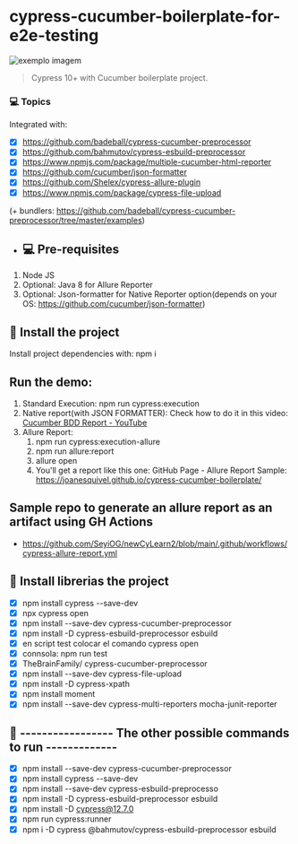 # cypress-cucumber-boilerplate-for-e2e-testing

<img src="https://media-exp1.licdn.com/dms/image/C4E0BAQF1dg2KtKFdPg/company-logo_200_200/0/1626295436859?e=2159024400&v=beta&t=Ib_T9PXXQxkHRKnj3Oe65EKuR6EAh01IgAA6IGvU0FY" alt="exemplo imagem">

> Cypress 10+ with Cucumber boilerplate project.

### 💻 Topics

Integrated with:

- [x] https://github.com/badeball/cypress-cucumber-preprocessor
- [x] https://github.com/bahmutov/cypress-esbuild-preprocessor
- [x] https://www.npmjs.com/package/multiple-cucumber-html-reporter
- [x] https://github.com/cucumber/json-formatter
- [x] https://github.com/Shelex/cypress-allure-plugin
- [X] https://www.npmjs.com/package/cypress-file-upload

(+ bundlers: https://github.com/badeball/cypress-cucumber-preprocessor/tree/master/examples)

- ## 💻 Pre-requisites

1. Node JS
2. Optional: Java 8 for Allure Reporter
3. Optional: Json-formatter for Native Reporter option(depends on your OS: https://github.com/cucumber/json-formatter)

## 🚀 Install the project

Install project dependencies with: npm i

## Run the demo:

1. Standard Execution: npm run cypress:execution
2. Native report(with JSON FORMATTER): Check how to do it in this video: [Cucumber BDD Report - YouTube](https://www.youtube.com/watch?v=5AGXK9cL2fs&t=2s&ab_channel=JoanMedia)
3. Allure Report: 
   1. npm run cypress:execution-allure
   2. npm run allure:report
   3. allure open
   4. You'll get a report like this one: GitHub Page - Allure Report Sample: https://joanesquivel.github.io/cypress-cucumber-boilerplate/


##  Sample repo to generate an allure report as an artifact using GH Actions

* https://github.com/SeyiOG/newCyLearn2/blob/main/.github/workflows/cypress-allure-report.yml

## 🚀 Install librerias the project
- [x] npm install cypress --save-dev
- [x] npx cypress open
- [x] npm install  --save-dev cypress-cucumber-preprocessor
- [x] npm install  -D cypress-esbuild-preprocessor esbuild
- [x] en script test colocar el comando cypress open
- [x] connsola: npm run test
- [x] TheBrainFamily/ cypress-cucumber-preprocessor
- [x] npm install --save-dev cypress-file-upload
- [x] npm install -D cypress-xpath
- [x] npm install moment
- [x] npm install --save-dev cypress-multi-reporters mocha-junit-reporter

## 🚀 ----------------- The other possible commands to run -------------
- [x] npm install  --save-dev cypress-cucumber-preprocessor
- [x] npm install cypress --save-dev
- [x] npm install  --save-dev cypress-esbuild-preprocesso
- [x] npm install  -D cypress-esbuild-preprocessor esbuild
- [x] npm install -D cypress@12.7.0
- [x] npm run cypress:runner
- [x] npm i -D cypress @bahmutov/cypress-esbuild-preprocessor esbuild
